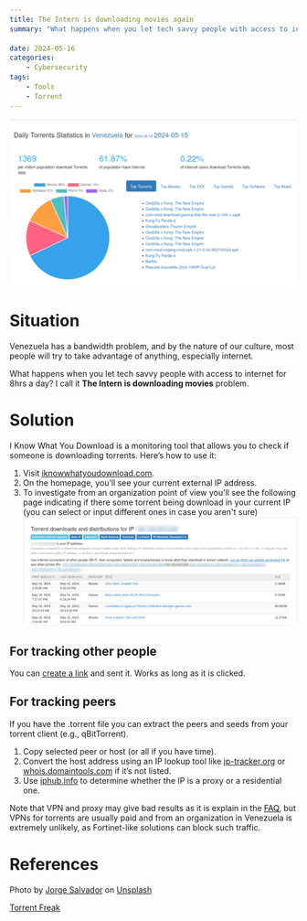 ```yaml
---
title: The Intern is downloading movies again
summary: "What happens when you let tech savvy people with access to internet for 8hrs a day? I call it **The Intern is downloading movies again** problem."

date: 2024-05-16
categories: 
    - Cybersecurity
tags:
    - Tools
    - Torrent
---
```


![Pie chat of type of torrents](./venezuela_torrent.png)
# Situation
Venezuela has a bandwidth problem, and by the nature of our culture, most people will try to take advantage of anything, especially internet.

What happens when you let tech savvy people with access to internet for 8hrs a day? I call it **The Intern is downloading movies** problem.

# Solution 
I Know What You Download is a monitoring tool that allows you to check if someone is downloading torrents. Here’s how to use it:
1. Visit [iknowwhatyoudownload.com](https://iknowwhatyoudownload.com/en/peer/).
2. On the homepage, you’ll see your current external IP address.
3. To investigate from an organization point of view you'll see the following page indicating if there some torrent being download in your current IP (you can select or input different ones in case you aren't sure)
![Home page of the tool](./venezuela_torrent2.png)

## For tracking other people
You can [create a link](https://iknowwhatyoudownload.com/en/link/) and sent it. Works as long as it is clicked.

## For tracking peers
If you have the .torrent file you can extract the peers and seeds from your torrent client (e.g., qBitTorrent). 
1. Copy selected peer or host (or all if you have time).
2. Convert the host address using an IP lookup tool like [ip-tracker.org](https://www.ip-tracker.org/) or [whois.domaintools.com](https://whois.domaintools.com/) if it’s not listed.
3. Use [iphub.info](https://iphub.info/) to determine whether the IP is a proxy or a residential one.


Note that VPN and proxy may give bad results as it is explain in the [FAQ](https://iknowwhatyoudownload.com/en/contacts/), but VPNs for torrents are usually paid and from an organization in Venezuela is extremely unlikely, as Fortinet-like solutions can block such traffic. 


# References
Photo by <a href="https://unsplash.com/@jsshotz?utm_content=creditCopyText&utm_medium=referral&utm_source=unsplash">Jorge Salvador</a> on <a href="https://unsplash.com/photos/black-and-white-satellite-dish-wjMMVxy8C0g?utm_content=creditCopyText&utm_medium=referral&utm_source=unsplash">Unsplash</a>

[Torrent Freak](https://torrentfreak.com/i-know-what-you-download-overwhelmed-by-bogus-dmca-notices-221023/)